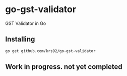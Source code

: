 # go-gst-validator
GST Validator in Go


## Installing
```bash
go get github.com/krs92/go-gst-validator
```


## Work in progress. not yet completed


